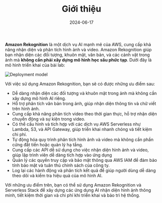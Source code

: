 ﻿---
title: "Giới thiệu"
date: 2024-06-17
weight: 1
chapter: false
pre: " <b> 1. </b> "
---

**Amazon Rekognition** là một dịch vụ AI mạnh mẽ của AWS, cung cấp khả năng nhận diện và phân tích hình ảnh và video. Amazon Rekognition giúp bạn nhận diện các đối tượng, khuôn mặt, văn bản, và các cảnh vật trong ảnh mà **không cần phải xây dựng mô hình học sâu phức tạp**. Dưới đây là mô hình triển khai của bài lab:

![Deployment model](/images/diagram-1.png)

Với việc sử dụng Amazon Rekognition, bạn sẽ có được những ưu điểm sau:

- Dễ dàng nhận diện các đối tượng và khuôn mặt trong ảnh mà không cần xây dựng mô hình AI riêng.
- Hỗ trợ phân tích văn bản trong ảnh, giúp nhận diện thông tin và chữ viết trên hình ảnh.
- Cung cấp khả năng phân tích video theo thời gian thực, hỗ trợ nhận diện chuyển động và sự kiện trong video.
- Có thể cấu hình và tích hợp với các dịch vụ AWS Serverless như Lambda, S3, và API Gateway, giúp triển khai nhanh chóng và tiết kiệm chi phí.
- Tự động hóa quy trình phân tích hình ảnh và video mà không cần phần cứng đắt tiền hoặc quản lý hạ tầng.
- Cung cấp các API dễ sử dụng cho việc nhận diện hình ảnh và video, giúp lập trình viên dễ dàng tích hợp vào ứng dụng
- Quản lý các quyền truy cập và bảo mật thông qua AWS IAM để đảm bảo tính bảo mật và tuân thủ chính sách của công ty.
- Log lại các hành động và phân tích kết quả để giúp người dùng dễ dàng theo dõi và kiểm tra hiệu quả của mô hình AI.

Với những ưu điểm trên, bạn có thể sử dụng Amazon Rekognition và Serverless Stack để xây dựng các ứng dụng AI nhận diện hình ảnh thông minh, tiết kiệm thời gian và chi phí khi triển khai và bảo trì hệ thống.
